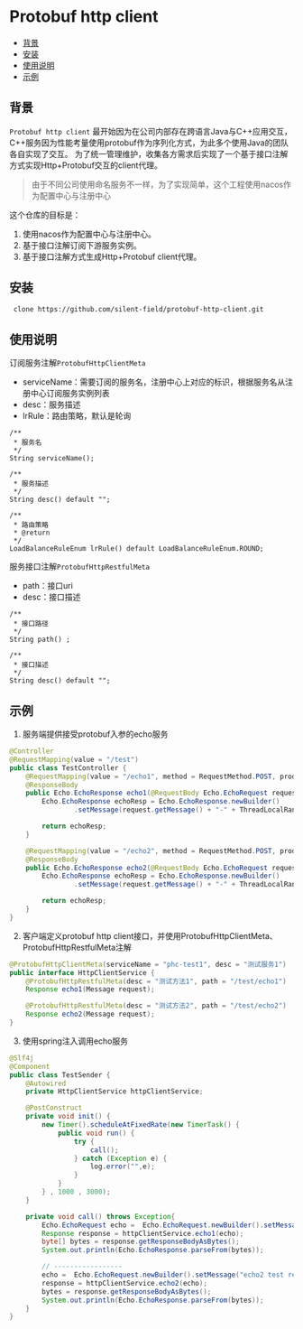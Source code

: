 # Protobuf http client

- [背景](#背景)
- [安装](#安装)
- [使用说明](#使用说明)
- [示例](#示例)

## 背景

`Protobuf http client` 最开始因为在公司内部存在跨语言Java与C++应用交互，C++服务因为性能考量使用protobuf作为序列化方式，为此多个使用Java的团队各自实现了交互。
为了统一管理维护，收集各方需求后实现了一个基于接口注解方式实现Http+Protobuf交互的client代理。

> 由于不同公司使用命名服务不一样，为了实现简单，这个工程使用nacos作为配置中心与注册中心

这个仓库的目标是：

1. 使用nacos作为配置中心与注册中心。
2. 基于接口注解订阅下游服务实例。
3. 基于接口注解方式生成Http+Protobuf client代理。

## 安装

```sh
 clone https://github.com/silent-field/protobuf-http-client.git
```

## 使用说明

订阅服务注解`ProtobufHttpClientMeta`
* serviceName：需要订阅的服务名，注册中心上对应的标识，根据服务名从注册中心订阅服务实例列表
* desc：服务描述
* lrRule：路由策略，默认是轮询

```
/**
 * 服务名
 */
String serviceName();

/**
 * 服务描述
 */
String desc() default "";

/**
 * 路由策略
 * @return
 */
LoadBalanceRuleEnum lrRule() default LoadBalanceRuleEnum.ROUND;
```

服务接口注解`ProtobufHttpRestfulMeta`
* path：接口uri
* desc：接口描述

```
/**
 * 接口路径
 */
String path() ;

/**
 * 接口描述
 */
String desc() default "";
```

## 示例

1. 服务端提供接受protobuf入参的echo服务
```java
@Controller
@RequestMapping(value = "/test")
public class TestController {
	@RequestMapping(value = "/echo1", method = RequestMethod.POST, produces = "application/x-protobuf")
	@ResponseBody
	public Echo.EchoResponse echo1(@RequestBody Echo.EchoRequest request) {
		Echo.EchoResponse echoResp = Echo.EchoResponse.newBuilder()
				.setMessage(request.getMessage() + "-" + ThreadLocalRandom.current().nextLong()).build();

		return echoResp;
	}

	@RequestMapping(value = "/echo2", method = RequestMethod.POST, produces = "application/x-protobuf")
	@ResponseBody
	public Echo.EchoResponse echo2(@RequestBody Echo.EchoRequest request) {
		Echo.EchoResponse echoResp = Echo.EchoResponse.newBuilder()
				.setMessage(request.getMessage() + "-" + ThreadLocalRandom.current().nextLong()).build();

		return echoResp;
	}
}
```

2. 客户端定义protobuf http client接口，并使用ProtobufHttpClientMeta、ProtobufHttpRestfulMeta注解

```java
@ProtobufHttpClientMeta(serviceName = "phc-test1", desc = "测试服务1")
public interface HttpClientService {
	@ProtobufHttpRestfulMeta(desc = "测试方法1", path = "/test/echo1")
	Response echo1(Message request);

	@ProtobufHttpRestfulMeta(desc = "测试方法2", path = "/test/echo2")
	Response echo2(Message request);
}
```

3. 使用spring注入调用echo服务
```java
@Slf4j
@Component
public class TestSender {
    @Autowired
    private HttpClientService httpClientService;

    @PostConstruct
    private void init() {
        new Timer().scheduleAtFixedRate(new TimerTask() {
            public void run() {
                try {
                    call();
                } catch (Exception e) {
                    log.error("",e);
                }
            }
        } , 1000 , 3000);
    }

    private void call() throws Exception{
        Echo.EchoRequest echo =  Echo.EchoRequest.newBuilder().setMessage("echo1 test request").build();
        Response response = httpClientService.echo1(echo);
        byte[] bytes = response.getResponseBodyAsBytes();
        System.out.println(Echo.EchoResponse.parseFrom(bytes));

        // -----------------
        echo =  Echo.EchoRequest.newBuilder().setMessage("echo2 test request").build();
        response = httpClientService.echo2(echo);
        bytes = response.getResponseBodyAsBytes();
        System.out.println(Echo.EchoResponse.parseFrom(bytes));
    }
}
```
